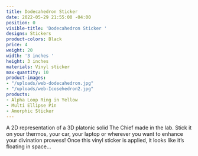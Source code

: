 ```yaml
---
title: Dodecahedron Sticker
date: 2022-05-29 21:55:00 -04:00
position: 0
visible-title: 'Dodecahedron Sticker '
designs: Stickers
product-colors: Black
price: 4
weight: 20
width: '3 inches '
height: 3 inches
materials: Vinyl sticker
max-quantity: 10
product-images:
- "/uploads/web-dodecahedron.jpg"
- "/uploads/web-Icosehedron2.jpg"
products:
- Alpha Loop Ring in Yellow
- Multi Ellipse Pin
- Amorphic Sticker
---
```


A 2D representation of a 3D platonic solid The Chief made in the lab. Stick it on your thermos, your car, your laptop or wherever you want to enhance your divination prowess! Once this vinyl sticker is applied, it looks like it’s floating in space…

